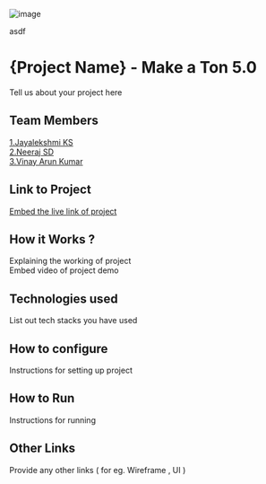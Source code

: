 ![image](https://user-images.githubusercontent.com/92361680/197824476-464d420d-26a6-4df5-aef3-99214fac1388.png)

asdf


# {Project Name} - Make a Ton 5.0
Tell us about your project here

## Team Members
[1.Jayalekshmi KS](Jayalekshmiks112)   
[2.Neeraj SD](Neeraj-SD)   
[3.Vinay Arun Kumar](VakuTheDaku)   

## Link to Project
[Embed the live link of project](live_link)

## How it Works ?
Explaining the working of project  
Embed video of project demo

## Technologies used
List out tech stacks you have used

## How to configure
Instructions for setting up project

## How to Run
Instructions for running

## Other Links
Provide any other links ( for eg. Wireframe , UI )
